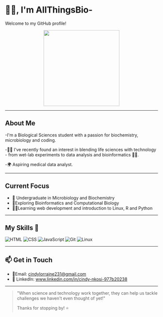# 🙋‍♀️, I'm AllThingsBio-

Welcome to my GitHub profile!

<p align="center">
<img  width="250" src="https://i.pinimg.com/1200x/5d/bc/87/5dbc8774af7477068491b9e0da919f57.jpg">
</p>

---

## About Me

-I'm a Biological Sciences student with a passion for biochemistry, microbiology and coding.

-🧪🔬 I've recently found an interest in blending life sciences with technology - from wet-lab experiments to data analysis and bioinformatics 👩‍💻.

-🌍 Aspiring medical data analyst.

---

## Current Focus

- 📔 Undergraduate in Microbiology and Biochemistry
- 🧬Exploring Bioinformatics and Computational Biology
- 👩‍💻Learning web development and introduction to Linux, R and Python

---
## My Skills 🧠

![HTML](https://img.shields.io/badge/-HTML-E34F26?style=flat-square&logo=html5&logoColor=white)
![CSS](https://img.shields.io/badge/-CSS-1572B6?style=flat-square&logo=css3&logoColor=white)
![JavaScript](https://img.shields.io/badge/-JavaScript-F7DF1E?style=flat-square&logo=javascript&logoColor=black)
![Git](https://img.shields.io/badge/Git-F05032?logo=git&logoColor=white)
![Linux](https://img.shields.io/badge/Linux-FCC624?logo=linux&logoColor=black)

---
## 📫 Get in Touch 

- 📧Email: cindylorraine231@gmail.com
- 🔗 LinkedIn: www.linkedin.com/in/cindy-nkosi-977b20238

---
> "When science and technology work together, they can help us tackle challenges we haven't even thought of yet!"
>
> Thanks for stopping by! ⭐
